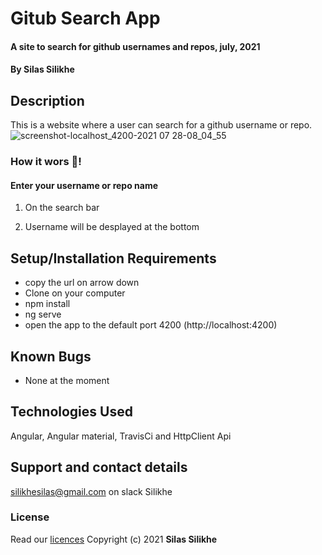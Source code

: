 # Gitub Search App

#### A site to search for github usernames and repos, july, 2021

#### By **Silas Silikhe**

## Description

This is a website where a user can search for a github username or repo.
![screenshot-localhost_4200-2021 07 28-08_04_55](https://user-images.githubusercontent.com/65366942/127266763-cc2a54fc-4fe0-4fce-87e0-04b7dd31ed12.png)


### How it wors 🔧!
#### Enter your username or repo name
1. On the search bar

2. Username will be desplayed at the bottom

## Setup/Installation Requirements

- copy the url on arrow down
- Clone on your computer
- npm install 
- ng serve
- open the app to the default port 4200 (http://localhost:4200)

## Known Bugs

- None at the moment

## Technologies Used

Angular, Angular material, TravisCi and HttpClient Api

## Support and contact details

silikhesilas@gmail.com on slack Silikhe

### License

Read our [licences](./License)
Copyright (c) 2021 **Silas Silikhe**
